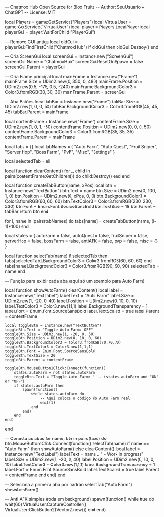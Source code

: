 -- Chatmox Hub Open Source for Blox Fruits
-- Author: SeuUsuario + ChatGPT
-- License: MIT

local Players = game:GetService("Players")
local VirtualUser = game:GetService("VirtualUser")
local player = Players.LocalPlayer
local playerGui = player:WaitForChild("PlayerGui")

-- Remove GUI antiga
local oldGui = playerGui:FindFirstChild("ChatmoxHub")
if oldGui then oldGui:Destroy() end

-- Cria ScreenGui
local screenGui = Instance.new("ScreenGui")
screenGui.Name = "ChatmoxHub"
screenGui.ResetOnSpawn = false
screenGui.Parent = playerGui

-- Cria Frame principal
local mainFrame = Instance.new("Frame")
mainFrame.Size = UDim2.new(0, 350, 0, 480)
mainFrame.Position = UDim2.new(0.5, -175, 0.5, -240)
mainFrame.BackgroundColor3 = Color3.fromRGB(30, 30, 30)
mainFrame.Parent = screenGui

-- Aba Botões
local tabBar = Instance.new("Frame")
tabBar.Size = UDim2.new(1, 0, 0, 50)
tabBar.BackgroundColor3 = Color3.fromRGB(45, 45, 45)
tabBar.Parent = mainFrame

local contentFrame = Instance.new("Frame")
contentFrame.Size = UDim2.new(1, 0, 1, -50)
contentFrame.Position = UDim2.new(0, 0, 0, 50)
contentFrame.BackgroundColor3 = Color3.fromRGB(35, 35, 35)
contentFrame.Parent = mainFrame

local tabs = {}
local tabNames = {
    "Auto Farm",
    "Auto Quest",
    "Fruit Sniper",
    "Server Hop",
    "Boss Farm",
    "PvP",
    "Misc",
    "Settings"
}

local selectedTab = nil

local function clearContent()
    for _, child in pairs(contentFrame:GetChildren()) do
        child:Destroy()
    end
end

local function createTabButton(name, xPos)
    local btn = Instance.new("TextButton")
    btn.Text = name
    btn.Size = UDim2.new(0, 100, 1, 0)
    btn.Position = UDim2.new(0, xPos, 0, 0)
    btn.BackgroundColor3 = Color3.fromRGB(60, 60, 60)
    btn.TextColor3 = Color3.fromRGB(230, 230, 230)
    btn.Font = Enum.Font.SourceSansBold
    btn.TextSize = 18
    btn.Parent = tabBar
    return btn
end

for i, name in ipairs(tabNames) do
    tabs[name] = createTabButton(name, (i-1)*100)
end

local states = {
    autoFarm = false,
    autoQuest = false,
    fruitSniper = false,
    serverHop = false,
    bossFarm = false,
    antiAFK = false,
    pvp = false,
    misc = {}
}

local function selectTab(name)
    if selectedTab then
        tabs[selectedTab].BackgroundColor3 = Color3.fromRGB(60, 60, 60)
    end
    tabs[name].BackgroundColor3 = Color3.fromRGB(90, 90, 90)
    selectedTab = name
end

-- Função para exibir cada aba (aqui só um exemplo para Auto Farm)

local function showAutoFarm()
    clearContent()
    local label = Instance.new("TextLabel")
    label.Text = "Auto Farm"
    label.Size = UDim2.new(1, -20, 0, 40)
    label.Position = UDim2.new(0, 10, 0, 10)
    label.TextColor3 = Color3.new(1,1,1)
    label.BackgroundTransparency = 1
    label.Font = Enum.Font.SourceSansBold
    label.TextScaled = true
    label.Parent = contentFrame

    local toggleBtn = Instance.new("TextButton")
    toggleBtn.Text = "Toggle Auto Farm: OFF"
    toggleBtn.Size = UDim2.new(1, -20, 0, 50)
    toggleBtn.Position = UDim2.new(0, 10, 0, 60)
    toggleBtn.BackgroundColor3 = Color3.fromRGB(70,70,70)
    toggleBtn.TextColor3 = Color3.new(1,1,1)
    toggleBtn.Font = Enum.Font.SourceSansBold
    toggleBtn.TextSize = 20
    toggleBtn.Parent = contentFrame

    toggleBtn.MouseButton1Click:Connect(function()
        states.autoFarm = not states.autoFarm
        toggleBtn.Text = "Toggle Auto Farm: " .. (states.autoFarm and "ON" or "OFF")
        if states.autoFarm then
            spawn(function()
                while states.autoFarm do
                    -- Aqui coloca o código do Auto Farm real
                    wait(1)
                end
            end)
        end
    end)
end

-- Conecta as abas
for name, btn in pairs(tabs) do
    btn.MouseButton1Click:Connect(function()
        selectTab(name)
        if name == "Auto Farm" then
            showAutoFarm()
        else
            clearContent()
            local label = Instance.new("TextLabel")
            label.Text = name .. " - Work in progress"
            label.Size = UDim2.new(1, -20, 0, 40)
            label.Position = UDim2.new(0, 10, 0, 10)
            label.TextColor3 = Color3.new(1,1,1)
            label.BackgroundTransparency = 1
            label.Font = Enum.Font.SourceSansBold
            label.TextScaled = true
            label.Parent = contentFrame
        end
    end)
end

-- Seleciona a primeira aba por padrão
selectTab("Auto Farm")
showAutoFarm()

-- Anti AFK simples (roda em background)
spawn(function()
    while true do
        wait(60)
        VirtualUser:CaptureController()
        VirtualUser:ClickButton2(Vector2.new())
    end
end)